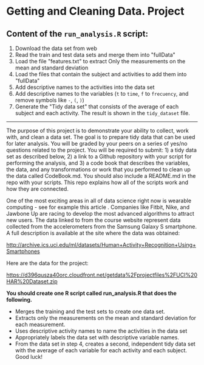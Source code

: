# Getting and Cleaning Data. Project 

## Content of the `run_analysis.R` script:
1. Download the data set from web 
2. Read the train and test data sets and merge them into "fullData"
3. Load the file "features.txt" to extract Only the measurements on the mean and standard deviation  
4. Load the files that contain the subject and activities to add them into "fullData"
5. Add descriptive names to the activities into the data set 
6. Add descriptive names to the variables (`t` to `time`, `f` to `frecuency`, and remove symbols like `-`, `(`, `)`)
7. Generate the "Tidy data set" that consists of the average of each subject and each activity. The result is shown in the `tidy_dataset` file.

---

The purpose of this project is to demonstrate your ability to collect, work with, and clean a data set. The goal is to prepare tidy data that can be used for later analysis. You will be graded by your peers on a series of yes/no questions related to the project. You will be required to submit: 1) a tidy data set as described below, 2) a link to a Github repository with your script for performing the analysis, and 3) a code book that describes the variables, the data, and any transformations or work that you performed to clean up the data called CodeBook.md. You should also include a README.md in the repo with your scripts. This repo explains how all of the scripts work and how they are connected.

One of the most exciting areas in all of data science right now is wearable computing - see for example this article . Companies like Fitbit, Nike, and Jawbone Up are racing to develop the most advanced algorithms to attract new users. The data linked to from the course website represent data collected from the accelerometers from the Samsung Galaxy S smartphone. A full description is available at the site where the data was obtained:

http://archive.ics.uci.edu/ml/datasets/Human+Activity+Recognition+Using+Smartphones 

Here are the data for the project:

https://d396qusza40orc.cloudfront.net/getdata%2Fprojectfiles%2FUCI%20HAR%20Dataset.zip  


**You should create one R script called run_analysis.R that does the following.** 

- Merges the training and the test sets to create one data set.
- Extracts only the measurements on the mean and standard deviation for each measurement. 
- Uses descriptive activity names to name the activities in the data set
- Appropriately labels the data set with descriptive variable names. 
- From the data set in step 4, creates a second, independent tidy data set with the average of each variable for each activity and each subject.
Good luck!
